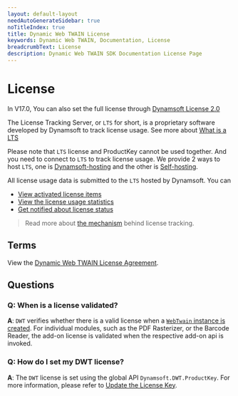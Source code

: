 ```yaml
---
layout: default-layout
needAutoGenerateSidebar: true
noTitleIndex: true
title: Dynamic Web TWAIN License
keywords: Dynamic Web TWAIN, Documentation, License
breadcrumbText: License
description: Dynamic Web TWAIN SDK Documentation License Page
---
```


# License

In V17.0, You can also set the full license through [Dynamsoft License 2.0](https://www.dynamsoft.com/license-tracking/docs/about/terms.html#license-20) 

The License Tracking Server, or `LTS` for short, is a proprietary software developed by Dynamsoft to track license usage. See more about [What is a LTS](https://www.dynamsoft.com/license-tracking/docs/selfhosting/managelts.html?ver=latest)

Please note that `LTS` license and ProductKey cannot be used together. And you need to connect to `LTS` to track license usage. We provide 2 ways to host `LTS`, one is [Dynamsoft-hosting](https://www.dynamsoft.com/license-tracking/docs/dshosting/index.html?ver=latest) and the other is [Self-hosting](https://www.dynamsoft.com/license-tracking/docs/selfhosting/index.html?ver=latest). 

All license usage data is submitted to the `LTS` hosted by Dynamsoft. You can

* [View activated license items](https://www.dynamsoft.com/license-tracking/docs/common/licenseitems.html)
* [View the license usage statistics](https://www.dynamsoft.com/license-tracking/docs/common/statistics.html)
* [Get notified about license status](https://www.dynamsoft.com/license-tracking/docs/common/usagealerts.html)

> Read more about [the mechanism](https://www.dynamsoft.com/license-tracking/docs/common/mechanism.html) behind license tracking.

## Terms


View the [Dynamic Web TWAIN License Agreement](https://www.dynamsoft.com/Products/WebTwain_license.aspx).

## Questions

### Q: When is a license validated?

**A**: `DWT` verifies whether there is a valid license when a [ `WebTwain` instance is created]({{site.indepth}}features/initialize.html#creating-the-webtwain-instance). For individual modules, such as the PDF Rasterizer, or the Barcode Reader, the add-on license is validated when the respective add-on api is invoked.

### Q: How do I set my DWT license?

**A**: The `DWT` license is set using the global API `Dynamsoft.DWT.ProductKey`. For more information, please refer to [Update the License Key]({{site.indepth}}development/upgrade.html?ver=latest#update-the-product-key).
